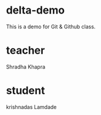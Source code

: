 # delta-demo
This is a demo for Git &amp; Github class.

# teacher 
Shradha Khapra

# student
krishnadas Lamdade